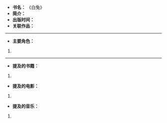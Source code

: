 
- **书名：** 《白兔》
- **简介：** 
- **出版时间：** 
- **关联作品：** 

---

- **主要角色：** 
1. 

---

- **提及的书籍：** 
1. 

- **提及的电影：** 
1. 

- **提及的音乐：** 
1. 

